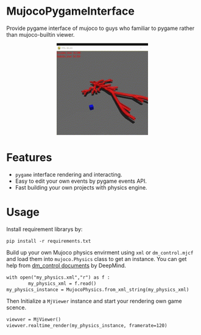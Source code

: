 # MujocoPygameInterface
Provide pygame interface of mujoco to guys who familiar to pygame rather than mujoco-builtin viewer.
<p style="text-align: center;">
    <img src="./readme/1.gif" style="background-color: white;">
</p>

# Features
- `pygame` interface rendering and interacting.
- Easy to edit your own events by pygame events API.
- Fast building your own projects with physics engine.

# Usage
Install requirement librarys by:
    
    pip install -r requirements.txt

Build up your own Mujoco physics envirment using `xml` or `dm_control.mjcf` and load them into `mujoco.Physics` class to get an instance. You can get help from [dm_control documents](https://github.com/deepmind/dm_control) by DeepMind. 

    with open("my_physics.xml","r") as f :
            my_physics_xml = f.read()
    my_physics_instance = MujocoPhysics.from_xml_string(my_physics_xml)

Then Initialize a `MjViewer` instance and start your rendering own game scence.

    viewver = MjViewer()
    viewver.realtime_render(my_physics_instance, framerate=120)
    
